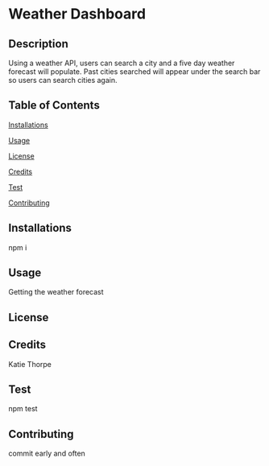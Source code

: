 # Weather Dashboard
## Description

Using a weather API, users can search a city and a five day weather forecast will populate. Past cities searched will appear under the search bar so users can search cities again.

## Table of Contents

[Installations](#Installations)

[Usage](#Usage)

[License](#License)

[Credits](#Credits)

[Test](#Test)

[Contributing](#Contributing)

## Installations

npm i
## Usage

Getting the weather forecast
## License

## Credits

Katie Thorpe
## Test

npm test
## Contributing

commit early and often
